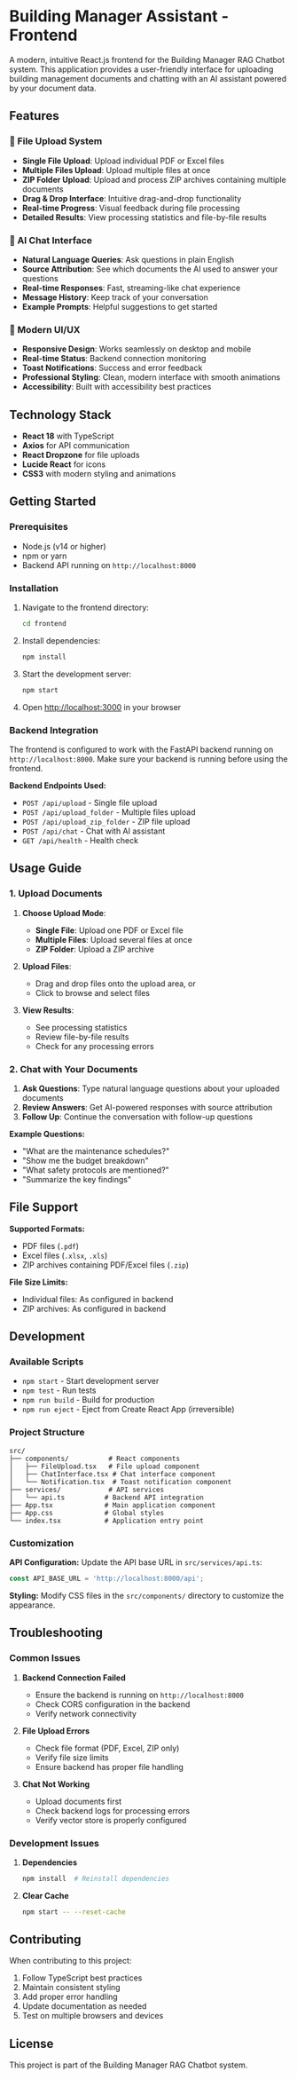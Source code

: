 # Building Manager Assistant - Frontend

A modern, intuitive React.js frontend for the Building Manager RAG Chatbot system. This application provides a user-friendly interface for uploading building management documents and chatting with an AI assistant powered by your document data.

## Features

### 🔄 File Upload System
- **Single File Upload**: Upload individual PDF or Excel files
- **Multiple Files Upload**: Upload multiple files at once
- **ZIP Folder Upload**: Upload and process ZIP archives containing multiple documents
- **Drag & Drop Interface**: Intuitive drag-and-drop functionality
- **Real-time Progress**: Visual feedback during file processing
- **Detailed Results**: View processing statistics and file-by-file results

### 💬 AI Chat Interface
- **Natural Language Queries**: Ask questions in plain English
- **Source Attribution**: See which documents the AI used to answer your questions
- **Real-time Responses**: Fast, streaming-like chat experience
- **Message History**: Keep track of your conversation
- **Example Prompts**: Helpful suggestions to get started

### 🎨 Modern UI/UX
- **Responsive Design**: Works seamlessly on desktop and mobile
- **Real-time Status**: Backend connection monitoring
- **Toast Notifications**: Success and error feedback
- **Professional Styling**: Clean, modern interface with smooth animations
- **Accessibility**: Built with accessibility best practices

## Technology Stack

- **React 18** with TypeScript
- **Axios** for API communication
- **React Dropzone** for file uploads
- **Lucide React** for icons
- **CSS3** with modern styling and animations

## Getting Started

### Prerequisites

- Node.js (v14 or higher)
- npm or yarn
- Backend API running on `http://localhost:8000`

### Installation

1. Navigate to the frontend directory:
   ```bash
   cd frontend
   ```

2. Install dependencies:
   ```bash
   npm install
   ```

3. Start the development server:
   ```bash
   npm start
   ```

4. Open [http://localhost:3000](http://localhost:3000) in your browser

### Backend Integration

The frontend is configured to work with the FastAPI backend running on `http://localhost:8000`. Make sure your backend is running before using the frontend.

**Backend Endpoints Used:**
- `POST /api/upload` - Single file upload
- `POST /api/upload_folder` - Multiple files upload
- `POST /api/upload_zip_folder` - ZIP file upload
- `POST /api/chat` - Chat with AI assistant
- `GET /api/health` - Health check

## Usage Guide

### 1. Upload Documents

1. **Choose Upload Mode**:
   - **Single File**: Upload one PDF or Excel file
   - **Multiple Files**: Upload several files at once
   - **ZIP Folder**: Upload a ZIP archive

2. **Upload Files**:
   - Drag and drop files onto the upload area, or
   - Click to browse and select files

3. **View Results**:
   - See processing statistics
   - Review file-by-file results
   - Check for any processing errors

### 2. Chat with Your Documents

1. **Ask Questions**: Type natural language questions about your uploaded documents
2. **Review Answers**: Get AI-powered responses with source attribution
3. **Follow Up**: Continue the conversation with follow-up questions

**Example Questions:**
- "What are the maintenance schedules?"
- "Show me the budget breakdown"
- "What safety protocols are mentioned?"
- "Summarize the key findings"

## File Support

**Supported Formats:**
- PDF files (`.pdf`)
- Excel files (`.xlsx`, `.xls`)
- ZIP archives containing PDF/Excel files (`.zip`)

**File Size Limits:**
- Individual files: As configured in backend
- ZIP archives: As configured in backend

## Development

### Available Scripts

- `npm start` - Start development server
- `npm test` - Run tests
- `npm run build` - Build for production
- `npm run eject` - Eject from Create React App (irreversible)

### Project Structure

```
src/
├── components/          # React components
│   ├── FileUpload.tsx   # File upload component
│   ├── ChatInterface.tsx # Chat interface component
│   └── Notification.tsx  # Toast notification component
├── services/            # API services
│   └── api.ts          # Backend API integration
├── App.tsx             # Main application component
├── App.css             # Global styles
└── index.tsx           # Application entry point
```

### Customization

**API Configuration:**
Update the API base URL in `src/services/api.ts`:
```typescript
const API_BASE_URL = 'http://localhost:8000/api';
```

**Styling:**
Modify CSS files in the `src/components/` directory to customize the appearance.

## Troubleshooting

### Common Issues

1. **Backend Connection Failed**
   - Ensure the backend is running on `http://localhost:8000`
   - Check CORS configuration in the backend
   - Verify network connectivity

2. **File Upload Errors**
   - Check file format (PDF, Excel, ZIP only)
   - Verify file size limits
   - Ensure backend has proper file handling

3. **Chat Not Working**
   - Upload documents first
   - Check backend logs for processing errors
   - Verify vector store is properly configured

### Development Issues

1. **Dependencies**
   ```bash
   npm install  # Reinstall dependencies
   ```

2. **Clear Cache**
   ```bash
   npm start -- --reset-cache
   ```

## Contributing

When contributing to this project:

1. Follow TypeScript best practices
2. Maintain consistent styling
3. Add proper error handling
4. Update documentation as needed
5. Test on multiple browsers and devices

## License

This project is part of the Building Manager RAG Chatbot system.
